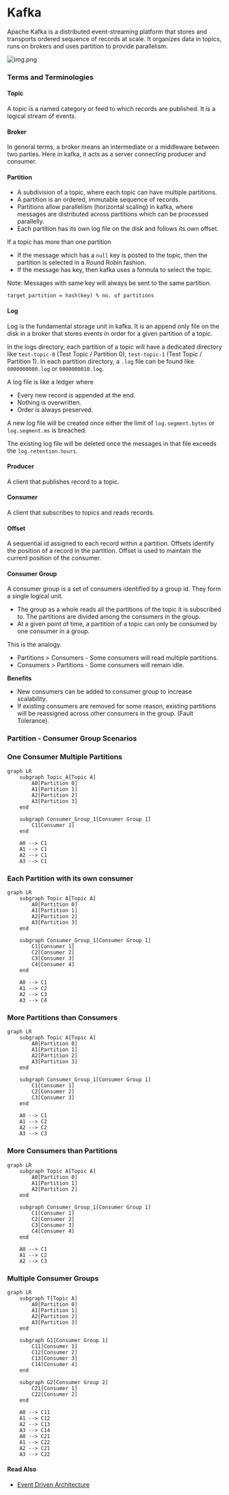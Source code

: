 # Kafka

Apache Kafka is a distributed event-streaming platform that stores and transports ordered sequence of records at scale.
It organizes data in topics, runs on brokers and uses partition to provide parallelism.

![img.png](./images/kafka-architecture.png)

### Terms and Terminologies

#### Topic

A topic is a named category or feed to which records are published. It is a logical stream of events.

#### Broker

In general terms, a broker means an intermediate or a middleware between two parties. Here in kafka, it acts as a
server connecting producer and consumer.

#### Partition

- A subdivision of a topic, where each topic can have multiple partitions.
- A partition is an ordered, immutable sequence of records.
- Partitions allow parallelism (horizontal scaling) in kafka, where messages are distributed across partitions which
  can be processed parallelly.
- Each partition has its own log file on the disk and follows its own offset.

If a topic has more than one partition

- If the message which has a `null` key is posted to the topic, then the partition is selected in a Round Robin fashion.
- If the message has key, then kafka uses a formula to select the topic.

Note: Messages with same key will always be sent to the same partition.

```text
target_partition = hash(key) % no. of partitions
```

#### Log

Log is the fundamental storage unit in kafka. It is an append only file on the disk in a broker that stores events in
order for a given partition of a topic.

In the logs directory, each partition of a topic will have a dedicated directory like `test-topic-0` (Test Topic /
Partition 0), `test-topic-1` (Test Topic / Partition 1). In each partition directory, a `.log` file can be found like
`0000000000.log` or `0000000010.log`.

A log file is like a ledger where

- Every new record is appended at the end.
- Nothing is overwritten.
- Order is always preserved.

A new log file will be created once either the limit of `log.segment.bytes` or `log.segment.ms` is breached.

The existing log file will be deleted once the messages in that file exceeds the `log.retention.hours`.

#### Producer

A client that publishes record to a topic.

#### Consumer

A client that subscribes to topics and reads records.

#### Offset

A sequential id assigned to each record within a partition. Offsets identify the position of a record in the partition.
Offset is used to maintain the current position of the consumer.

#### Consumer Group

A consumer group is a set of consumers identified by a group id. They form a single logical unit.

- The group as a whole reads all the partitions of the topic it is subscribed to. The partitions are divided among the
  consumers in the group.
- At a given point of time, a partition of a topic can only be consumed by one consumer in a group.

This is the analogy.

- Partitions > Consumers - Some consumers will read multiple partitions.
- Consumers > Partitions - Some consumers will remain idle.

**Benefits**

- New consumers can be added to consumer group to increase scalability.
- If existing consumers are removed for some reason, existing partitions will be reassigned across other consumers in
  the group. (Fault Tolerance).

### Partition - Consumer Group Scenarios

### One Consumer Multiple Partitions

```mermaid
graph LR
    subgraph Topic_A[Topic A]
        A0[Partition 0]
        A1[Partition 1]
        A2[Partition 2]
        A3[Partition 3]
    end

    subgraph Consumer_Group_1[Consumer Group 1]
        C1[Consumer 1]
    end

    A0 --> C1
    A1 --> C1
    A2 --> C1
    A3 --> C1
```

### Each Partition with its own consumer

```mermaid
graph LR
    subgraph Topic A[Topic A]
        A0[Partition 0]
        A1[Partition 1]
        A2[Partition 2]
        A3[Partition 3]
    end

    subgraph Consumer_Group_1[Consumer Group 1]
        C1[Consumer 1]
        C2[Consumer 2]
        C3[Consumer 3]
        C4[Consumer 4]
    end

    A0 --> C1
    A1 --> C2
    A2 --> C3
    A3 --> C4
```

### More Partitions than Consumers

```mermaid
graph LR
    subgraph Topic A[Topic A]
        A0[Partition 0]
        A1[Partition 1]
        A2[Partition 2]
        A3[Partition 3]
    end

    subgraph Consumer_Group_1[Consumer Group 1]
        C1[Consumer 1]
        C2[Consumer 2]
        C3[Consumer 3]
    end

    A0 --> C1
    A1 --> C2
    A2 --> C2
    A3 --> C3
```

### More Consumers than Partitions

```mermaid
graph LR
    subgraph Topic A[Topic A]
        A0[Partition 0]
        A1[Partition 1]
        A2[Partition 2]
    end

    subgraph Consumer_Group_1[Consumer Group 1]
        C1[Consumer 1]
        C2[Consumer 2]
        C3[Consumer 3]
        C4[Consumer 4]
    end

    A0 --> C1
    A1 --> C2
    A2 --> C3
```

### Multiple Consumer Groups

```mermaid
graph LR
    subgraph T[Topic A]
        A0[Partition 0]
        A1[Partition 1]
        A2[Partition 2]
        A3[Partition 3]
    end

    subgraph G1[Consumer Group 1]
        C11[Consumer 1]
        C12[Consumer 2]
        C13[Consumer 3]
        C14[Consumer 4]
    end

    subgraph G2[Consumer Group 2]
        C21[Consumer 1]
        C22[Consumer 2]
    end

    A0 --> C11
    A1 --> C12
    A2 --> C13
    A3 --> C14
    A0 --> C21
    A1 --> C22
    A2 --> C21
    A3 --> C22
```

#### Read Also

- [Event Driven Architecture](eda.md)